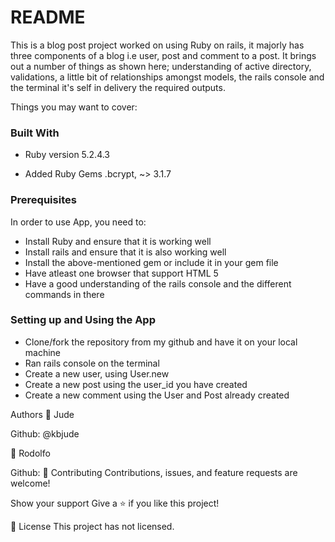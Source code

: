 # README

This is a blog post project worked on using Ruby on rails, it majorly has three components of a blog i.e user, post and comment to a post. It brings out a number of things as shown here; understanding of active directory, validations, a little bit of relationships amongst models, the rails console and the terminal it's self in delivery the required outputs.

Things you may want to cover:

### Built With
- Ruby version  5.2.4.3

- Added Ruby Gems
    .bcrypt, ~> 3.1.7

### Prerequisites
In order to use App, you need to:

- Install Ruby and ensure that it is working well 
- Install rails and ensure that it is also working well 
- Install the above-mentioned gem or include it in your gem file 
- Have atleast one browser that support HTML 5
- Have a good understanding of the rails console and the different commands in there

### Setting up and Using the App
- Clone/fork the repository from my github and have it on your local machine
- Ran rails console on the terminal
- Create a new user, using User.new
- Create a new post using the user_id you have created
- Create a new comment using the User and Post already created

Authors
👤 Jude

Github: @kbjude

👤 Rodolfo

Github:
🤝 Contributing
Contributions, issues, and feature requests are welcome!

Show your support
Give a ⭐️ if you like this project!

📝 License
This project has not licensed.
